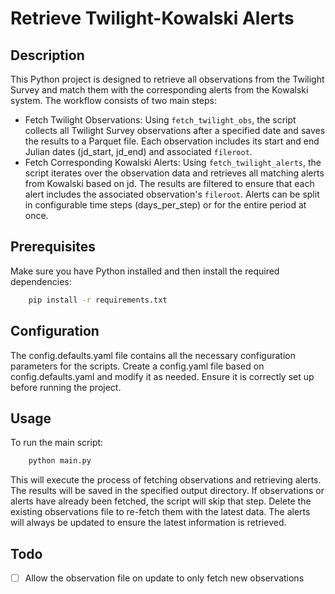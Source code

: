 # Retrieve Twilight-Kowalski Alerts

## Description
This Python project is designed to retrieve all observations from the Twilight Survey
and match them with the corresponding alerts from the Kowalski system.
The workflow consists of two main steps:
- Fetch Twilight Observations: Using `fetch_twilight_obs`, the script collects all Twilight Survey observations
after a specified date and saves the results to a Parquet file.
Each observation includes its start and end Julian dates (jd_start, jd_end) and associated `fileroot`. 
- Fetch Corresponding Kowalski Alerts: Using `fetch_twilight_alerts`,
the script iterates over the observation data and retrieves all matching alerts from Kowalski based on jd.
The results are filtered to ensure that each alert includes the associated observation's `fileroot`.
Alerts can be split in configurable time steps (days_per_step) or for the entire period at once.

## Prerequisites
Make sure you have Python installed and then install the required dependencies:
```bash
    pip install -r requirements.txt
```

## Configuration
The config.defaults.yaml file contains all the necessary configuration parameters for the scripts.
Create a config.yaml file based on config.defaults.yaml and modify it as needed.
Ensure it is correctly set up before running the project.

## Usage
To run the main script:
```bash
    python main.py
```
This will execute the process of fetching observations and retrieving alerts.
The results will be saved in the specified output directory.
If observations or alerts have already been fetched, the script will skip that step.
Delete the existing observations file to re-fetch them with the latest data.
The alerts will always be updated to ensure the latest information is retrieved.

## Todo
- [ ] Allow the observation file on update to only fetch new observations